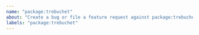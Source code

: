 ```yaml
---
name: "package:trebuchet"
about: "Create a bug or file a feature request against package:trebuchet."
labels: "package:trebuchet"
---
```


